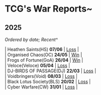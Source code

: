 # TCG's War Reports~

## **2025**
*Ordered by date; Recent^*

| Heathen Saints(HS) **07/06** | [Loss](https://scatterbeans.github.io/HS_0607.html) |\
| Organised Chaos(OC) **24/05** | [Win](https://scatterbeans.github.io/OC_0524.html) |\
| Frogs of Fortune(GoA) **26/04** | [Win](https://scatterbeans.github.io/GOA_0426.html) |\
| Veloce(Veloce) **05/04** | [Loss](https://scatterbeans.github.io/Veloce_0405.html) |\
| DJ-BIRDS OF PASSAGE(DJ) **22/03** | [Loss](https://scatterbeans.github.io/DJ_0322.html) |\
| Voidbringers(Void) **08/03** | [Loss](https://scatterbeans.github.io/Void_0308.html) |\
| Black Lotus Society(BLS) **20/02** | [Loss](https://scatterbeans.github.io/BLS_0220.html) |\
| Cyber Warfare(CW) **31/01** | [Loss](https://scatterbeans.github.io/CW_0131.html) |
